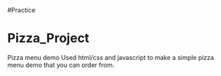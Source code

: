 #Practice
# Pizza_Project
Pizza menu demo
Used html/css and javascript to make a simple pizza menu demo that you can order from.
